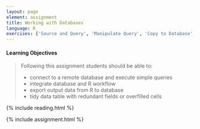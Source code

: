 ```yaml
---
layout: page
element: assignment
title: Working with Databases
language: R
exercises: ['Source and Query', 'Manipulate Query', 'Copy to Database', 'NEON Mammals', 'Tree Biomass']
---
```


#### Learning Objectives

> Following this assignment students should be able to:
>
> - connect to a remote database and execute simple queries
> - integrate database and R workflow
> - export output data from R to database
> - tidy data table with redundant fields or overfilled cells 

{% include reading.html %}

{% include assignment.html %}
